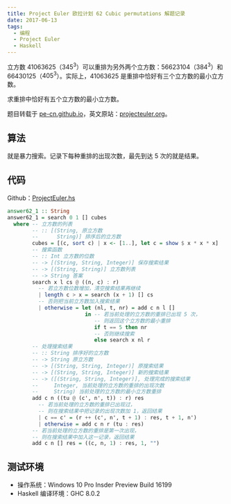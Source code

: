 ```yaml
---
title: Project Euler 欧拉计划 62 Cubic permutations 解题记录
date: 2017-06-13
tags:
  - 编程
  - Project Euler
  - Haskell
---
```


立方数 41063625（$345 ^ 3$）可以重排为另外两个立方数：56623104（$384 ^ 3$）和 66430125（$405 ^ 3$）。实际上，41063625 是重排中恰好有三个立方数的最小立方数。

求重排中恰好有五个立方数的最小立方数。

题目转载于 [pe-cn.github.io](https://pe-cn.github.io/62/)，英文原站：[projecteuler.org](https://projecteuler.net/problem=62)。

## 算法

就是暴力搜索。记录下每种重排的出现次数，最先到达 5 次的就是结果。

## 代码

Github：[ProjectEuler.hs](https://github.com/Problem233/sandbox/blob/cc661ed3045584da9f7e64549469d275a50d6c1f/src/ProjectEuler.hs#L271)

```haskell
answer62_1 :: String
answer62_1 = search 0 1 [] cubes
  where -- 立方数的列表
        -- :: [(String, 原立方数
        --      String)] 排序后的立方数
        cubes = [(c, sort c) | x <- [1..], let c = show $ x * x * x]
        -- 搜索函数
        -- :: Int 立方数的位数
        -- -> [(String, String, Integer)] 保存搜索结果
        -- -> [(String, String)] 立方数列表
        -- -> String 答案
        search x l cs @ ((n, c) : r)
          -- 若立方数位数增加，清空搜索结果再继续
          | length c > x = search (x + 1) [] cs
          -- 否则把当前立方数加入搜索结果
          | otherwise = let (nl, t, nr) = add c n l []
                         in -- 若当前处理的立方数的重排已出现 5 次，
                            -- 则返回这个立方数的最小重排
                            if t == 5 then nr
                            -- 否则继续搜索
                            else search x nl r
        -- 处理搜索结果
        -- :: String 排序好的立方数
        -- -> String 原立方数
        -- -> [(String, String, Integer)] 原搜索结果
        -- -> [(String, String, Integer)] 新的搜索结果
        -- -> ([(String, String, Integer)], 处理完成的搜索结果
        --     Integer, 当前处理的立方数的重排的出现次数
        --     String) 当前处理的立方数的最小立方数重排
        add c n ((tu @ (c', n', t)) : r) res
          -- 若当前处理的立方数的重排已出现过，
          -- 则在搜索结果中把记录的出现次数加 1，返回结果
          | c == c' = (r ++ (c', n', t + 1) : res, t + 1, n')
          | otherwise = add c n r (tu : res)
        -- 若当前处理的立方数的重排是第一次出现，
        -- 则在搜索结果中加入这一记录，返回结果
        add c n [] res = ((c, n, 1) : res, 1, "")
```

## 测试环境

- 操作系统：Windows 10 Pro Insder Preview Build 16199
- Haskell 编译环境：GHC 8.0.2
